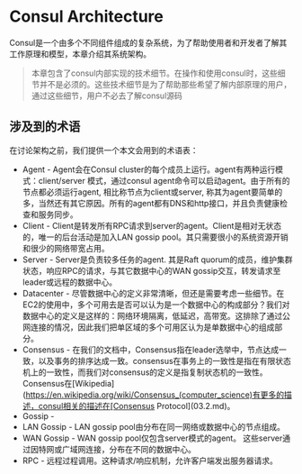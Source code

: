 # Consul Architecture
Consul是一个由多个不同组件组成的复杂系统，为了帮助使用者和开发者了解其工作原理和模型，本章介绍其系统架构。
> 本章包含了consul内部实现的技术细节。在操作和使用consul时，这些细节并不是必须的。这些技术细节是为了帮助那些希望了解内部原理的用户，通过这些细节，用户不必去了解consul源码

## 涉及到的术语
在讨论架构之前，我们提供一个本文会用到的术语表：

- Agent - Agent会在Consul cluster的每个成员上运行。agent有两种运行模式：client/server 模式，通过consul agent命令可以启动agent。由于所有的节点都必须运行agent, 相比称节点为client或server, 称其为agent要简单的多，当然还有其它原因。所有的agent都有DNS和http接口，并且负责健康检查和服务同步。
- Client - Client是转发所有RPC请求到server的agent。Client是相对无状态的，唯一的后台活动是加入LAN gossip pool。其只需要很小的系统资源开销和很少的网络带宽占用。
- Server - Server是负责较多任务的agent. 其是Raft quorum的成员，维护集群状态，响应RPC的请求，与其它数据中心的WAN gossip交互，转发请求至leader或远程的数据中心。
- Datacenter - 尽管数据中心的定义非常清晰，但还是需要考虑一些细节。在EC2的使用中，多个可用去是否可以认为是一个数据中心的构成部分？我们对数据中心的定义是这样的：网络环境隔离，低延迟，高带宽。这排除了通过公网连接的情况，因此我们把单区域的多个可用区认为是单数据中心的组成部分。 
- Consensus - 在我们的文档中，Consensus指在leader选举中，节点达成一致，以及事务的排序达成一致。consensus在事务上的一致性是指在有限状态机上的一致性，而我们对consensus的定义是指复制状态机的一致性。Consensus在[Wikipedia](https://en.wikipedia.org/wiki/Consensus_(computer_science)有更多的描述，consul相关的描述在[Consensus Protocol](03.2.md)。
- Gossip - 
- LAN Gossip - LAN gossip pool由分布在同一网络或数据中心的节点组成。
- WAN Gossip - WAN gossip pool仅包含server模式的agent。 这些server通过因特网或广域网连接，分布在不同的数据中心。
- RPC - 远程过程调用。这种请求/响应机制，允许客户端发出服务器请求。

